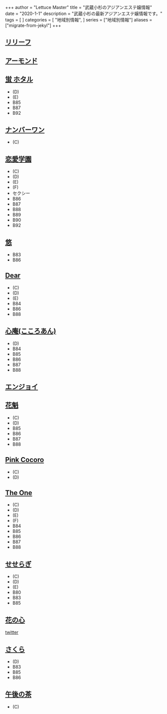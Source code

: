 +++
author = "Lettuce Master"
title = "武蔵小杉のアジアンエステ嬢情報"
date = "2020-1-1"
description = "武蔵小杉の最新アジアンエステ嬢情報です。"
tags = [
]
categories = [
    "地域別情報",
]
series = ["地域別情報"]
aliases = ["migrate-from-jekyl"]
+++

## [リリーフ](http://relief.ests.jp/)
## [アーモンド](http://almond.est.cm/)
## [蛍 ホタル](https://hotaru.ests.jp/)
- (D)
- (E)
- B85
- B87
- B92
## [ナンバーワン](http://www.number-one.work/)
- (C)
## [恋愛学園](https://koigakuin.estjp.info/)
- (C)
- (D)
- (E)
- (F)
- セクシー
- B86
- B87
- B88
- B89
- B90
- B92
## [悠](http://www.yu202.com/)
- B83
- B86
## [Dear](http://dear.qws.esute-jp.com/)
- (C)
- (D)
- (E)
- B84
- B86
- B88
## [心庵(こころあん)](http://kokoroan.info/)
- (D)
- B84
- B85
- B86
- B87
- B88
## [エンジョイ](http://www.enjoy-es.info/)
## [花魁](http://www.kangobisyojo.esturl.com/)
- (C)
- (D)
- B85
- B86
- B87
- B88
## [Pink Cocoro](http://familiar.este88.com/)
- (C)
- (D)
## [The One](http://yumesen.work/)
- (C)
- (D)
- (E)
- (F)
- B84
- B85
- B86
- B87
- B88
## [せせらぎ](http://seseragi-massage.work/)
- (C)
- (D)
- (E)
- B80
- B83
- B85
## [花の心](https://www.hananokokoro.com/)
[twitter](https://twitter.com/rhanakokoro)
## [さくら](https://sakuraa.jps.mn/)
- (D)
- B83
- B85
- B86
## [午後の茶](http://rlx-es.com/)
- (C)
